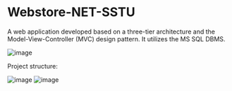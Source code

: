 # Webstore-NET-SSTU
A web application developed based on a three-tier architecture and the Model-View-Controller (MVC) design pattern. It utilizes the MS SQL DBMS.

![image](https://github.com/ruddanil/Webstore-NET-SSTU/assets/25799951/68625907-e143-4eb1-9b21-e287cdea798e)

Project structure:

![image](https://github.com/ruddanil/Webstore-NET-SSTU/assets/25799951/b5c0cbde-1a8f-4930-9227-3b99f2f18721) ![image](https://github.com/ruddanil/Webstore-NET-SSTU/assets/25799951/5abffe15-0425-4869-bff9-bf11ac8eef5c)




